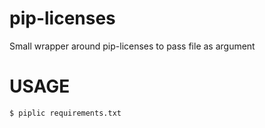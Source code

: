 # pip-licenses

Small wrapper around pip-licenses to pass file as argument

# USAGE

```
$ piplic requirements.txt
```

